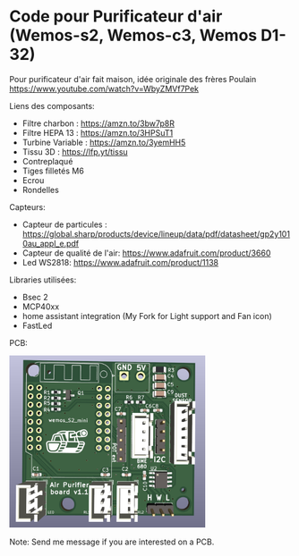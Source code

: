 # Code pour Purificateur d'air (Wemos-s2, Wemos-c3, Wemos D1-32)

Pour purificateur d'air fait maison, idée originale des frères Poulain
https://www.youtube.com/watch?v=WbyZMVf7Pek


Liens des composants:
 - Filtre charbon : https://amzn.to/3bw7p8R
 - Filtre HEPA 13 : https://amzn.to/3HPSuT1
 - Turbine Variable : https://amzn.to/3yemHH5
 - Tissu 3D : https://lfp.yt/tissu
 - Contreplaqué
 - Tiges filletés M6
 - Ecrou
 - Rondelles
 
Capteurs:
- Capteur de particules : https://global.sharp/products/device/lineup/data/pdf/datasheet/gp2y1010au_appl_e.pdf
- Capteur de qualité de l'air: https://www.adafruit.com/product/3660
- Led WS2818: https://www.adafruit.com/product/1138

Libraries utilisées:
- Bsec 2
- MCP40xx
- home assistant integration (My Fork for Light support and Fan icon)
- FastLed




PCB:

<img src="doc/AirPurifierBoardV1.1.png" width="350"/>

Note: Send me message if you are interested on a PCB.
